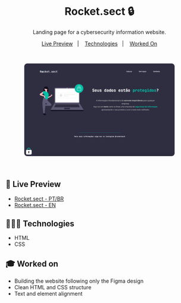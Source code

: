 <h1 align="center"> Rocket.sect 🔒 </h1>

<p align="center">
Landing page for a cybersecurity information website. <br/>
</p>

<p align="center">
  <a href="#-live-preview">Live Preview</a>&nbsp;&nbsp;&nbsp;|&nbsp;&nbsp;&nbsp;
  <a href="#-technologies">Technologies</a>&nbsp;&nbsp;&nbsp;|&nbsp;&nbsp;&nbsp;
  <a href="#-worked-on">Worked On</a>
</p>

<br/>

<p align="center">
  <img alt="Cybersecurity information website home page." src="./.github/rocket-sect.png" width="80%" />
</p>

<br>

## 📝 Live Preview 

- [Rocket.sect - PT/BR](https://dmm.studio/github/rocketseat/explorer/stage-02/rocket-sect/pt-br/)
- [Rocket.sect - EN](https://dmm.studio/github/rocketseat/explorer/stage-02/rocket-sect/en/)


## 🧑🏻‍💻 Technologies

- HTML
- CSS

## 🎓 Worked on

- Building the website following only the Figma design
- Clean HTML and CSS structure 
- Text and element alignment
